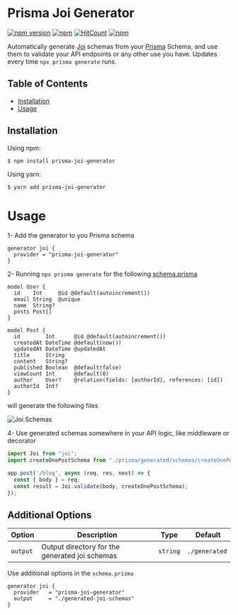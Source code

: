 # Prisma Joi Generator

[![npm version](https://badge.fury.io/js/prisma-joi-generator.svg)](https://badge.fury.io/js/prisma-joi-generator)
[![npm](https://img.shields.io/npm/dt/prisma-joi-generator.svg)](https://www.npmjs.com/package/prisma-joi-generator)
[![HitCount](https://hits.dwyl.com/omar-dulaimi/prisma-joi-generator.svg?style=flat)](http://hits.dwyl.com/omar-dulaimi/prisma-joi-generator)
[![npm](https://img.shields.io/npm/l/prisma-joi-generator.svg)](LICENSE)

Automatically generate [Joi](https://joi.dev/api) schemas from your [Prisma](https://github.com/prisma/prisma) Schema, and use them to validate your API endpoints or any other use you have. Updates every time `npx prisma generate` runs.

## Table of Contents

- [Installation](#installing)
- [Usage](#usage)

## Installation

Using npm:

```bash
$ npm install prisma-joi-generator
```

Using yarn:

```bash
$ yarn add prisma-joi-generator
```

# Usage

1- Add the generator to you Prisma schema

```prisma
generator joi {
  provider = "prisma-joi-generator"
}
```

2- Running `npx prisma generate` for the following [schema.prisma](https://github.com/omar-dulaimi/prisma-joi-generator/blob/master/prisma/schema.prisma)

```prisma
model User {
  id    Int     @id @default(autoincrement())
  email String  @unique
  name  String?
  posts Post[]
}

model Post {
  id        Int      @id @default(autoincrement())
  createdAt DateTime @default(now())
  updatedAt DateTime @updatedAt
  title     String
  content   String?
  published Boolean  @default(false)
  viewCount Int      @default(0)
  author    User?    @relation(fields: [authorId], references: [id])
  authorId  Int?
}
```

will generate the following files

![Joi Schemas](https://raw.githubusercontent.com/omar-dulaimi/prisma-joi-generator/master/joiSchemas.png)


4- Use generated schemas somewhere in your API logic, like middleware or decorator

```ts
import Joi from "joi";
import createOnePostSchema from "./prisma/generated/schemas/createOnePost.schema.ts";

app.post('/blog', async (req, res, next) => { 
  const { body } = req; 
  const result = Joi.validate(body, createOnePostSchema); 
});
```

## Additional Options

| Option                |  Description                                    | Type      |  Default      |
| --------------------- | ----------------------------------------------- | --------- | ------------- |
| `output`              | Output directory for the generated joi schemas  | `string`  | `./generated` |


Use additional options in the `schema.prisma`

```prisma
generator joi {
  provider   = "prisma-joi-generator"
  output     = "./generated-joi-schemas"
}
```
